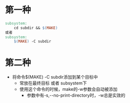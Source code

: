 # 第一种
```makefile
subsystem:      
    cd subdir && $(MAKE)
或者
subsystem:
    $(MAKE) -C subdir
```

# 第二种
- 将命令$(MAKE) -C subdir添加到某个目标中
    - 常放在最终目标 或者 subsystem下
    - 使用这个命令的时候，make的-w参数会自动被添加
        - 参数中有-s,--no-print-directory时，-w总是实效的
